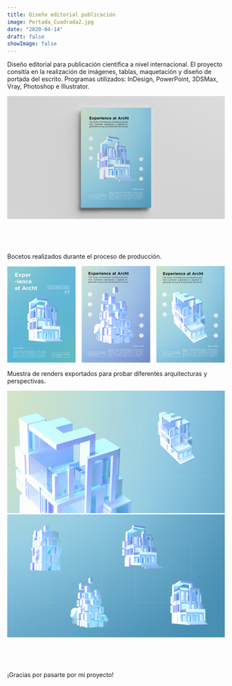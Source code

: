 ```yaml
---
title: Diseño editorial publicación
image: Portada_Cuadrada2.jpg
date: "2020-04-14"
draft: false
showImage: false
---
```


Diseño editorial para publicación científica a nivel internacional. El proyecto consitía en la realización de imágenes, tablas, maquetación y diseño de portada del escrito. 
Programas utilizados: InDesign, PowerPoint, 3DSMax, Vray, Photoshop e Illustrator.

<div style="margin-bottom: 15%;">
<img src="/images/Portada2.jpg" alt="Cover design">
</div>


Bocetos realizados durante el proceso de producción.

![Bocetos](/images/Sketches2.png "Bocetos")



Muestra de renders exportados para probar diferentes arquitecturas y perspectivas.

<div style="margin-bottom: 15%;">
<img src="/images/Renders1.jpg" alt="Renders">
<img src="/images/Renders2.jpg" alt="Renders">
</div>


¡Gracias por pasarte por mi proyecto!
